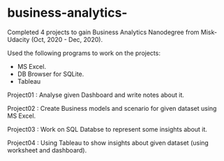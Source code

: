 # business-analytics-

Completed 4 projects to gain Business Analytics Nanodegree from Misk-Udacity (Oct, 2020 - Dec, 2020).

Used the following programs to work on the projects:
- MS Excel.
- DB Browser for SQLite.
- Tableau

Project01 : Analyse given Dashboard and write notes about it.

Project02 : Create Business models and scenario for given dataset using MS Excel.

Project03 : Work on SQL Databse to represent some insights about it.

Project04 : Using Tableau to show insights about given dataset (using worksheet and dashboard).
